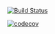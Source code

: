 [![Build Status](https://travis-ci.com/dho4/cs107test.svg?branch=main)](https://travis-ci.com/dho4/cs107test)

[![codecov](https://codecov.io/gh/dho4/cs107test/branch/main/graph/badge.svg?token=25aef75a-6d7e-4d59-9178-726a2f43144c)](undefined)